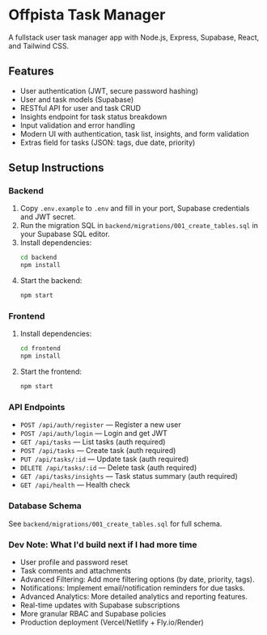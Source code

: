 # Offpista Task Manager

A fullstack user task manager app with Node.js, Express, Supabase, React, and Tailwind CSS.

## Features
- User authentication (JWT, secure password hashing)
- User and task models (Supabase)
- RESTful API for user and task CRUD
- Insights endpoint for task status breakdown
- Input validation and error handling
- Modern UI with authentication, task list, insights, and form validation
- Extras field for tasks (JSON: tags, due date, priority)

## Setup Instructions

### Backend
1. Copy `.env.example` to `.env` and fill in your port, Supabase credentials and JWT secret.
2. Run the migration SQL in `backend/migrations/001_create_tables.sql` in your Supabase SQL editor.
3. Install dependencies:
   ```sh
   cd backend
   npm install
   ```
4. Start the backend:
   ```sh
   npm start
   ```

### Frontend
1. Install dependencies:
   ```sh
   cd frontend
   npm install
   ```
2. Start the frontend:
   ```sh
   npm start
   ```

### API Endpoints
- `POST /api/auth/register` — Register a new user
- `POST /api/auth/login` — Login and get JWT
- `GET /api/tasks` — List tasks (auth required)
- `POST /api/tasks` — Create task (auth required)
- `PUT /api/tasks/:id` — Update task (auth required)
- `DELETE /api/tasks/:id` — Delete task (auth required)
- `GET /api/tasks/insights` — Task status summary (auth required)
- `GET /api/health` — Health check

### Database Schema
See `backend/migrations/001_create_tables.sql` for full schema.

### Dev Note: What I'd build next if I had more time
- User profile and password reset
- Task comments and attachments
- Advanced Filtering: Add more filtering options (by date, priority, tags).
- Notifications: Implement email/notification reminders for due tasks.
- Advanced Analytics: More detailed analytics and reporting features.
- Real-time updates with Supabase subscriptions
- More granular RBAC and Supabase policies
- Production deployment (Vercel/Netlify + Fly.io/Render)